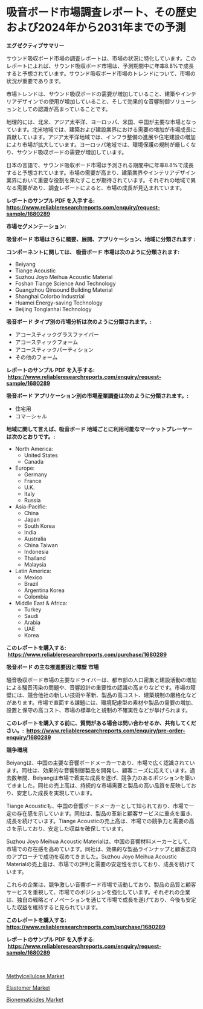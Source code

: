 <p><h1>吸音ボード市場調査レポート、その歴史および2024年から2031年までの予測</h1></p><p><strong>エグゼクティブサマリー</strong></p>
<p><p>サウンド吸収ボード市場の調査レポートは、市場の状況に特化しています。このレポートによれば、サウンド吸収ボード市場は、予測期間中に年率8.8%で成長すると予想されています。サウンド吸収ボード市場のトレンドについて、市場の状況が重要であります。</p><p>市場トレンドは、サウンド吸収ボードの需要が増加していること、建築やインテリアデザインでの使用が増加していること、そして効果的な音響制御ソリューションとしての認識が高まっていることです。</p><p>地理的には、北米、アジア太平洋、ヨーロッパ、米国、中国が主要な市場となっています。北米地域では、建築および建設業界における需要の増加が市場成長に貢献しています。アジア太平洋地域では、インフラ整備の進展や住宅建設の増加により市場が拡大しています。ヨーロッパ地域では、環境保護の規制が厳しくなり、サウンド吸収ボードの需要が増加しています。</p><p>日本の言語で、サウンド吸収ボード市場は予測される期間中に年率8.8%で成長すると予想されています。市場の需要が高まり、建築業界やインテリアデザイン業界において重要な役割を果たすことが期待されています。それぞれの地域で異なる需要があり、調査レポートによると、市場の成長が見込まれています。</p></p>
<p><strong>レポートのサンプル PDF を入手する: <a href="https://www.reliableresearchreports.com/enquiry/request-sample/1680289">https://www.reliableresearchreports.com/enquiry/request-sample/1680289</a></strong></p>
<p><strong>市場セグメンテーション:</strong></p>
<p><strong> 吸音ボード 市場はさらに概要、展開、アプリケーション、地域に分類されます :</strong></p>
<p><strong>コンポーネントに関しては、 吸音ボード 市場は次のように分類されます: &nbsp;</strong></p>
<p><ul><li>Beiyang</li><li>Tiange Acoustic</li><li>Suzhou Joyo Meihua Acoustic Material</li><li>Foshan Tiange Science And Technology</li><li>Guangzhou Qinsound Building Material</li><li>Shanghai Colorbo Industrial</li><li>Huamei Energy-saving Technology</li><li>Beijing Tonglanhai Technology</li></ul></p>
<p><strong> 吸音ボード タイプ別の市場分析は次のように分類されます。:</strong></p>
<p><ul><li>アコースティックグラスファイバー</li><li>アコースティックフォーム</li><li>アコースティックパーティション</li><li>その他のフォーム</li></ul></p>
<p><strong>レポートのサンプル PDF を入手する: &nbsp;<a href="https://www.reliableresearchreports.com/enquiry/request-sample/1680289">https://www.reliableresearchreports.com/enquiry/request-sample/1680289</a></strong></p>
<p><strong> 吸音ボード アプリケーション別の市場産業調査は次のように分類されます。:</strong></p>
<p><ul><li>住宅用</li><li>コマーシャル</li></ul></p>
<p><strong>地域に関して言えば、吸音ボード 地域ごとに利用可能なマーケットプレーヤーは次のとおりです。:</strong></p>
<p><ul>
    <li>
        North America:
        <ul>
            <li>United States</li>
            <li>Canada</li>
        </ul>
    </li>
    <li>
        Europe:
        <ul>
            <li>Germany</li>
            <li>France</li>
            <li>U.K.</li>
            <li>Italy</li>
            <li>Russia</li>
        </ul>
    </li>
    <li>
        Asia-Pacific:
        <ul>
            <li>China</li>
            <li>Japan</li>
            <li>South Korea</li>
            <li>India</li>
            <li>Australia</li>
            <li>China Taiwan</li>
            <li>Indonesia</li>
            <li>Thailand</li>
            <li>Malaysia</li>
        </ul>
    </li>
    <li>
        Latin America:
        <ul>
            <li>Mexico</li>
            <li>Brazil</li>
            <li>Argentina Korea</li>
            <li>Colombia</li>
        </ul>
    </li>
    <li>
        Middle East & Africa:
        <ul>
            <li>Turkey</li>
            <li>Saudi</li>
            <li>Arabia</li>
            <li>UAE</li>
            <li>Korea</li>
        </ul>
    </li>
    </ul></p>
<p><strong>このレポートを購入する: &nbsp;<a href="https://www.reliableresearchreports.com/purchase/1680289">https://www.reliableresearchreports.com/purchase/1680289</a></strong></p>
<p><strong>吸音ボード の主な推進要因と障壁 市場</strong></p>
<p><p>騒音吸収ボード市場の主要なドライバーは、都市部の人口密集と建設活動の増加による騒音汚染の問題や、音響設計の重要性の認識の高まりなどです。市場の障壁には、競合他社の新しい技術や革新、製品の高コスト、建築規制の厳格化などがあります。市場で直面する課題には、環境配慮型の素材や製品の需要の増加、設置と保守の高コスト、市場の標準化と規制の不確実性などが挙げられます。</p></p>
<p><strong>このレポートを購入する前に、質問がある場合は問い合わせるか、共有してください。:&nbsp; <a href="https://www.reliableresearchreports.com/enquiry/pre-order-enquiry/1680289">https://www.reliableresearchreports.com/enquiry/pre-order-enquiry/1680289</a></strong></p>
<p><strong>競争環境</strong></p>
<p><p>Beiyangは、中国の主要な音響ボードメーカーであり、市場で広く認識されています。同社は、効果的な音響制御製品を開発し、顧客ニーズに応えています。過去数年間、Beiyangは市場で着実な成長を遂げ、競争力のあるポジションを築いてきました。同社の売上高は、持続的な市場需要と製品の高い品質を反映しており、安定した成長を実現しています。</p><p>Tiange Acousticも、中国の音響ボードメーカーとして知られており、市場で一定の存在感を示しています。同社は、製品の革新と顧客サービスに重点を置き、成長を続けています。Tiange Acousticの売上高は、市場での競争力と需要の高さを示しており、安定した収益を確保しています。</p><p>Suzhou Joyo Meihua Acoustic Materialは、中国の音響材料メーカーとして、市場での存在感を高めています。同社は、効果的な製品ラインナップと顧客志向のアプローチで成功を収めてきました。Suzhou Joyo Meihua Acoustic Materialの売上高は、市場での評判と需要の安定性を示しており、成長を続けています。</p><p>これらの企業は、競争激しい音響ボード市場で活動しており、製品の品質と顧客サービスを重視して、市場でのポジションを強化しています。それぞれの企業は、独自の戦略とイノベーションを通じて市場で成長を遂げており、今後も安定した収益を維持すると見られています。</p></p>
<p><strong>このレポートを購入する: &nbsp; <a href="https://www.reliableresearchreports.com/purchase/1680289">https://www.reliableresearchreports.com/purchase/1680289</a></strong></p>
<p><strong>レポートのサンプル PDF を入手する: &nbsp;<a href="https://www.reliableresearchreports.com/enquiry/request-sample/1680289">https://www.reliableresearchreports.com/enquiry/request-sample/1680289</a></strong><strong></strong></p>
<p>&nbsp;</p>
<p><p><a href="https://github.com/yemakinde/Market-Research-Report-List-1/blob/main/methylcellulose-market.md">Methylcellulose Market</a></p><p><a href="https://github.com/Alonsoolds3wq1d81czn8rbol/Market-Research-Report-List-1/blob/main/elastomer-market.md">Elastomer Market</a></p><p><a href="https://github.com/jsmusil/Market-Research-Report-List-2/blob/main/bionematicides-market.md">Bionematicides Market</a></p></p>